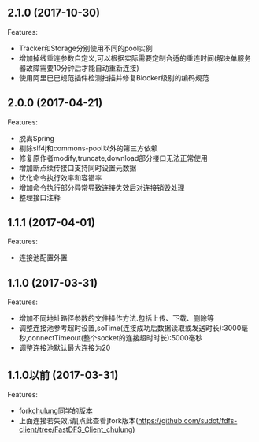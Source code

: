 ## 2.1.0 (2017-10-30)

Features:

  - Tracker和Storage分别使用不同的pool实例
  - 增加掉线重连参数自定义,可以根据实际需要定制合适的重连时间(解决单服务器故障需要10分钟后才能自动重新连接)
  - 使用阿里巴巴规范插件检测扫描并修复Blocker级别的编码规范

## 2.0.0 (2017-04-21)

Features:

  - 脱离Spring
  - 剔除slf4j和commons-pool以外的第三方依赖
  - 修复原作者modify,truncate,download部分接口无法正常使用
  - 增加断点续传接口支持同时设置元数据
  - 优化命令执行效率和容错率
  - 增加命令执行部分异常导致连接失效后对连接销毁处理
  - 整理接口注释

## 1.1.1 (2017-04-01)

Features:

  - 连接池配置外置

## 1.1.0 (2017-03-31)

Features:

  - 增加不同地址路径参数的文件操作方法.包括上传、下载、删除等
  - 调整连接池参考超时设置,soTime(连接成功后数据读取或发送时长):3000毫秒,connectTimeout(整个socket的连接超时时长):5000毫秒
  - 调整连接池默认最大连接为20

## 1.1.0以前 (2017-03-31)

Features:

  - fork[chulung同学的版本](https://github.com/chulung/FastDFS_Client)
  - 上面连接若失效,请[点此查看]fork版本(https://github.com/sudot/fdfs-client/tree/FastDFS_Client_chulung)
